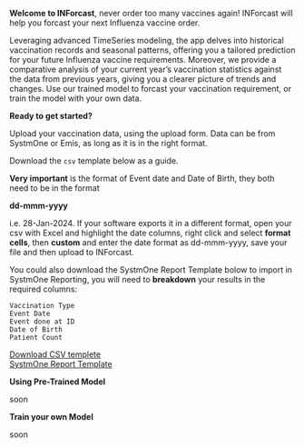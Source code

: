 **Welcome to INForcast**, never order too many vaccines again!
INForcast will help you forcast your next Influenza vaccine order.

Leveraging advanced TimeSeries modeling, the app delves into historical vaccination records and seasonal patterns, offering you a tailored prediction for your future Influenza vaccine requirements. Moreover, we provide a comparative analysis of your current year’s vaccination statistics against the data from previous years, giving you a clearer picture of trends and changes. Use our trained model to forcast your vaccination requirement, or train the model with your own data.

**Ready to get started?**

Upload your vaccination data, using the upload form. Data can be from SystmOne or Emis, as long as it is in the right format. 

Download the `csv` template below as a guide. 

**Very important** is the format of Event date and Date of Birth, they both need to be in the format 

**dd-mmm-yyyy** 

i.e. 28-Jan-2024. If your software exports it in a different format, open your csv with Excel and highlight the date columns, right click and select **format cells**, then **custom** and enter the date format as dd-mmm-yyyy, save your file and then upload to INForcast. 

You could also download the SystmOne Report Template bolow to import in SystmOne Reporting, you will need to **breakdown** your results in the required columns:

```
Vaccination Type
Event Date
Event done at ID
Date of Birth
Patient Count
```

[Download CSV templete](https://github.com/janduplessis883/project-inforcast/blob/master/inforcast/sampledata/csv_template.csv)<BR>[SystmOne Report Template](https://github.com/janduplessis883/project-inforcast/blob/master/images/INForcast-SystmOne-Search.rpt)

**Using Pre-Trained Model**

soon

**Train your own Model**

soon
